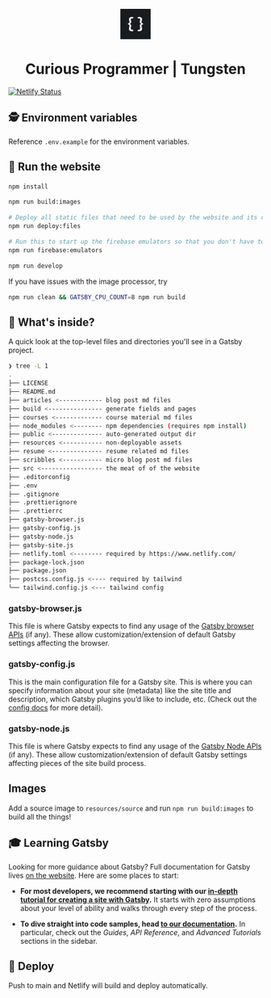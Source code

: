 <p align="center">
  <a href="https://curiousprogrammer.dev">
    <img alt="Curious Programmer" src="./src/images/logo.jpg" width="60" />
  </a>
</p>
<h1 align="center">
  Curious Programmer | Tungsten
</h1>

[![Netlify Status](https://api.netlify.com/api/v1/badges/84ff184c-60d8-4df7-85d0-d18874cf7a6f/deploy-status)](https://app.netlify.com/sites/gallant-cray-096f77/deploys)

## 🕵️ Environment variables

Reference `.env.example` for the environment variables.

## 🚀 Run the website

```bash
npm install
```

```bash
npm run build:images
```

```bash
# Deploy all static files that need to be used by the website and its corresponding Netlify functions.
npm run deploy:files
```

```bash
# Run this to start up the firebase emulators so that you don't have to interact with production.
npm run firebase:emulators
```

```bash
npm run develop
```

If you have issues with the image processor, try

```bash
npm run clean && GATSBY_CPU_COUNT=8 npm run build
```

## 🧐 What's inside?

A quick look at the top-level files and directories you'll see in a Gatsby project.

```bash
❯ tree -L 1
.
├── LICENSE
├── README.md
├── articles <------------ blog post md files
├── build <--------------- generate fields and pages
├── courses <------------- course material md files
├── node_modules <-------- npm dependencies (requires npm install)
├── public <-------------- auto-generated output dir
├── resources <----------- non-deployable assets
├── resume <-------------- resume related md files
├── scribbles <----------- micro blog post md files
├── src <----------------- the meat of of the website
├── .editorconfig
├── .env
├── .gitignore
├── .prettierignore
├── .prettierrc
├── gatsby-browser.js
├── gatsby-config.js
├── gatsby-node.js
├── gatsby-site.js
├── netlify.toml <-------- required by https://www.netlify.com/
├── package-lock.json
├── package.json
├── postcss.config.js <---- required by tailwind
└── tailwind.config.js <--- tailwind config
```

### gatsby-browser.js

This file is where Gatsby expects to find any usage of the [Gatsby browser APIs](https://www.gatsbyjs.com/docs/reference/config-files/gatsby-browser/) (if any). These allow customization/extension of default Gatsby settings affecting the browser.

### gatsby-config.js

This is the main configuration file for a Gatsby site. This is where you can specify information about your site (metadata) like the site title and description, which Gatsby plugins you’d like to include, etc. (Check out the [config docs](https://www.gatsbyjs.com/docs/reference/config-files/gatsby-config/) for more detail).

### gatsby-node.js

This file is where Gatsby expects to find any usage of the [Gatsby Node APIs](https://www.gatsbyjs.com/docs/reference/config-files/gatsby-node/) (if any). These allow customization/extension of default Gatsby settings affecting pieces of the site build process.

## Images

Add a source image to `resources/source` and run `npm run build:images` to build all the things!

## 🎓 Learning Gatsby

Looking for more guidance about Gatsby? Full documentation for Gatsby lives [on the website](https://www.gatsbyjs.com/). Here are some places to start:

- **For most developers, we recommend starting with our [in-depth tutorial for creating a site with Gatsby](https://www.gatsbyjs.com/tutorial/).** It starts with zero assumptions about your level of ability and walks through every step of the process.

- **To dive straight into code samples, head [to our documentation](https://www.gatsbyjs.com/docs/).** In particular, check out the _Guides_, _API Reference_, and _Advanced Tutorials_ sections in the sidebar.

## 💫 Deploy

Push to main and Netlify will build and deploy automatically.
